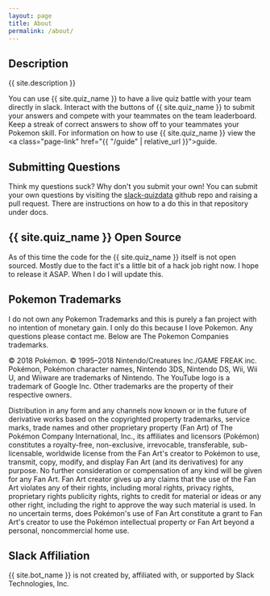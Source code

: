 ```yaml
---
layout: page
title: About
permalink: /about/
---
```


## Description

{{ site.description }}

You can use {{ site.quiz_name }} to have a live quiz battle with your team directly in slack.
Interact with the buttons of {{ site.quiz_name }} to submit your answers and compete with your
teammates on the team leaderboard. Keep a streak of correct answers to show off to your teammates your Pokemon skill.
For information on how to use {{ site.quiz_name }} view the
<a class="page-link" href="{{ "/guide" | relative_url }}">guide</a>.

## Submitting Questions

Think my questions suck? Why don't you submit your own! You can submit
your own questions by visiting the [slack-quizdata](https://github.com/Beartime234/slack-quizdata) github repo and raising
a pull request. There are instructions on how to a do this in that repository under docs.

## {{ site.quiz_name }} Open Source

As of this time the code for the {{ site.quiz_name }} itself is not open sourced.
Mostly due to the fact it's a little bit of a hack job right now. I hope to release it
ASAP. When I do I will update this.


## Pokemon Trademarks

I do not own any Pokemon Trademarks and this is purely a fan project with no intention of
monetary gain. I only do this because I love Pokemon. Any questions please
contact me. Below are The Pokemon Companies trademarks.

© 2018 Pokémon. © 1995–2018 Nintendo/Creatures Inc./GAME FREAK inc. Pokémon,
Pokémon character names, Nintendo 3DS, Nintendo DS, Wii, Wii U, and Wiiware are
trademarks of Nintendo. The YouTube logo is a trademark of Google Inc. Other trademarks
are the property of their respective owners.

Distribution in any form and any channels now known or in the future of
derivative works based on the copyrighted property trademarks, service marks,
trade names and other proprietary property (Fan Art) of The Pokémon Company
International, Inc., its affiliates and licensors (Pokémon) constitutes
a royalty-free, non-exclusive, irrevocable, transferable, sub-licensable,
worldwide license from the Fan Art's creator to Pokémon to use, transmit,
copy, modify, and display Fan Art (and its derivatives) for any purpose.
No further consideration or compensation of any kind will be given for any Fan Art.
Fan Art creator gives up any claims that the use of the Fan Art violates any of their rights,
including moral rights, privacy rights, proprietary rights publicity rights, rights to credit
for material or ideas or any other right, including the right to approve the way such material
is used. In no uncertain terms, does Pokémon's use of Fan Art constitute a
grant to Fan Art's creator to use the Pokémon intellectual property or Fan Art
beyond a personal, noncommercial home use.

## Slack Affiliation

{{ site.bot_name }} is not created by, affiliated with, or supported by Slack Technologies, Inc.